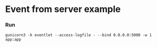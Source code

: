 # Event from server example


### Run

    gunicorn3 -k eventlet --access-logfile - --bind 0.0.0.0:5000 -w 1 app:app